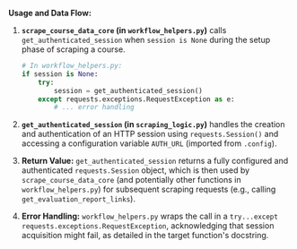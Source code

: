 **Usage and Data Flow:**

1.  **`scrape_course_data_core` (in `workflow_helpers.py`)** calls `get_authenticated_session` when `session is None` during the setup phase of scraping a course.
    ```python
    # In workflow_helpers.py:
    if session is None:
        try:
            session = get_authenticated_session()
        except requests.exceptions.RequestException as e:
            # ... error handling
    ```

2.  **`get_authenticated_session` (in `scraping_logic.py`)** handles the creation and authentication of an HTTP session using `requests.Session()` and accessing a configuration variable `AUTH_URL` (imported from `.config`).

3.  **Return Value:** `get_authenticated_session` returns a fully configured and authenticated `requests.Session` object, which is then used by `scrape_course_data_core` (and potentially other functions in `workflow_helpers.py`) for subsequent scraping requests (e.g., calling `get_evaluation_report_links`).

4.  **Error Handling:** `workflow_helpers.py` wraps the call in a `try...except requests.exceptions.RequestException`, acknowledging that session acquisition might fail, as detailed in the target function's docstring.